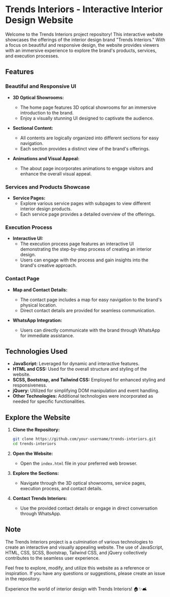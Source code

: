 # Trends Interiors - Interactive Interior Design Website

Welcome to the Trends Interiors project repository! This interactive website showcases the offerings of the interior design brand "Trends Interiors." With a focus on beautiful and responsive design, the website provides viewers with an immersive experience to explore the brand's products, services, and execution processes.

## Features

### Beautiful and Responsive UI

- **3D Optical Showrooms:**
  - The home page features 3D optical showrooms for an immersive introduction to the brand.
  - Enjoy a visually stunning UI designed to captivate the audience.

- **Sectional Content:**
  - All contents are logically organized into different sections for easy navigation.
  - Each section provides a distinct view of the brand's offerings.

- **Animations and Visual Appeal:**
  - The about page incorporates animations to engage visitors and enhance the overall visual appeal.

### Services and Products Showcase

- **Service Pages:**
  - Explore various service pages with subpages to view different interior design products.
  - Each service page provides a detailed overview of the offerings.

### Execution Process

- **Interactive UI:**
  - The execution process page features an interactive UI demonstrating the step-by-step process of creating an interior design.
  - Users can engage with the process and gain insights into the brand's creative approach.

### Contact Page

- **Map and Contact Details:**
  - The contact page includes a map for easy navigation to the brand's physical location.
  - Direct contact details are provided for seamless communication.

- **WhatsApp Integration:**
  - Users can directly communicate with the brand through WhatsApp for immediate assistance.

## Technologies Used

- **JavaScript:** Leveraged for dynamic and interactive features.
- **HTML and CSS:** Used for the overall structure and styling of the website.
- **SCSS, Bootstrap, and Tailwind CSS:** Employed for enhanced styling and responsiveness.
- **jQuery:** Utilized for simplifying DOM manipulation and event handling.
- **Other Technologies:** Additional technologies were incorporated as needed for specific functionalities.

## Explore the Website

1. **Clone the Repository:**
   ```bash
   git clone https://github.com/your-username/trends-interiors.git
   cd trends-interiors
   ```

2. **Open the Website:**
   - Open the `index.html` file in your preferred web browser.

3. **Explore the Sections:**
   - Navigate through the 3D optical showrooms, service pages, execution process, and contact details.

4. **Contact Trends Interiors:**
   - Use the provided contact details or engage in direct conversation through WhatsApp.

## Note

The Trends Interiors project is a culmination of various technologies to create an interactive and visually appealing website. The use of JavaScript, HTML, CSS, SCSS, Bootstrap, Tailwind CSS, and jQuery collectively contributes to the seamless user experience.

Feel free to explore, modify, and utilize this website as a reference or inspiration. If you have any questions or suggestions, please create an issue in the repository.

Experience the world of interior design with Trends Interiors! 🏠✨🛋️
